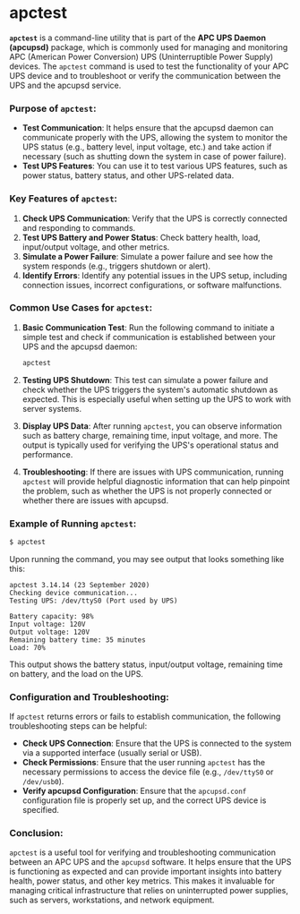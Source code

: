 # apctest
**`apctest`** is a command-line utility that is part of the **APC UPS Daemon (apcupsd)** package, which is commonly used for managing and monitoring APC (American Power Conversion) UPS (Uninterruptible Power Supply) devices. The `apctest` command is used to test the functionality of your APC UPS device and to troubleshoot or verify the communication between the UPS and the apcupsd service.

### Purpose of `apctest`:

- **Test Communication**: It helps ensure that the apcupsd daemon can communicate properly with the UPS, allowing the system to monitor the UPS status (e.g., battery level, input voltage, etc.) and take action if necessary (such as shutting down the system in case of power failure).
- **Test UPS Features**: You can use it to test various UPS features, such as power status, battery status, and other UPS-related data.

### Key Features of `apctest`:

1. **Check UPS Communication**: Verify that the UPS is correctly connected and responding to commands.
2. **Test UPS Battery and Power Status**: Check battery health, load, input/output voltage, and other metrics.
3. **Simulate a Power Failure**: Simulate a power failure and see how the system responds (e.g., triggers shutdown or alert).
4. **Identify Errors**: Identify any potential issues in the UPS setup, including connection issues, incorrect configurations, or software malfunctions.

### Common Use Cases for `apctest`:

1. **Basic Communication Test**:
   Run the following command to initiate a simple test and check if communication is established between your UPS and the apcupsd daemon:
   ```bash
   apctest
   ```

2. **Testing UPS Shutdown**:
   This test can simulate a power failure and check whether the UPS triggers the system's automatic shutdown as expected. This is especially useful when setting up the UPS to work with server systems.

3. **Display UPS Data**:
   After running `apctest`, you can observe information such as battery charge, remaining time, input voltage, and more. The output is typically used for verifying the UPS's operational status and performance.

4. **Troubleshooting**:
   If there are issues with UPS communication, running `apctest` will provide helpful diagnostic information that can help pinpoint the problem, such as whether the UPS is not properly connected or whether there are issues with apcupsd.

### Example of Running `apctest`:

```bash
$ apctest
```

Upon running the command, you may see output that looks something like this:

```text
apctest 3.14.14 (23 September 2020) 
Checking device communication...
Testing UPS: /dev/ttyS0 (Port used by UPS)

Battery capacity: 98%
Input voltage: 120V
Output voltage: 120V
Remaining battery time: 35 minutes
Load: 70%
```

This output shows the battery status, input/output voltage, remaining time on battery, and the load on the UPS.

### Configuration and Troubleshooting:

If `apctest` returns errors or fails to establish communication, the following troubleshooting steps can be helpful:
- **Check UPS Connection**: Ensure that the UPS is connected to the system via a supported interface (usually serial or USB).
- **Check Permissions**: Ensure that the user running `apctest` has the necessary permissions to access the device file (e.g., `/dev/ttyS0` or `/dev/usb0`).
- **Verify apcupsd Configuration**: Ensure that the `apcupsd.conf` configuration file is properly set up, and the correct UPS device is specified.

### Conclusion:

`apctest` is a useful tool for verifying and troubleshooting communication between an APC UPS and the `apcupsd` software. It helps ensure that the UPS is functioning as expected and can provide important insights into battery health, power status, and other key metrics. This makes it invaluable for managing critical infrastructure that relies on uninterrupted power supplies, such as servers, workstations, and network equipment.
